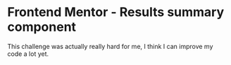 # Frontend Mentor - Results summary component

This challenge was actually really hard for me, I think I can improve my code a lot yet.
